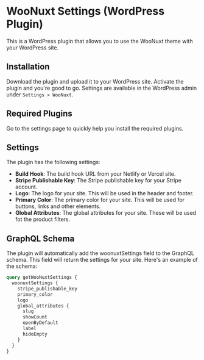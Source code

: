 # WooNuxt Settings (WordPress Plugin)

This is a WordPress plugin that allows you to use the WooNuxt theme with your WordPress site.

## Installation
Download the plugin and upload it to your WordPress site. Activate the plugin and you're good to go. Settings are available in the WordPress admin under `Settings > WooNuxt`.

## Required Plugins
Go to the settings page to quickly help you install the required plugins.

## Settings
The plugin has the following settings:

- **Build Hook**: The build hook URL from your Netlify or Vercel site.
- **Stripe Publishable Key**: The Stripe publishable key for your Stripe account.
- **Logo**: The logo for your site. This will be used in the header and footer.
- **Primary Color**: The primary color for your site. This will be used for buttons, links and other elements.
- **Global Attributes**: The global attributes for your site. These will be used fot the product filters.

## GraphQL Schema
The plugin will automatically add the woonuxtSettings field to the GraphQL schema. This field will return the settings for your site. Here's an example of the schema:

```graphql
query getWooNuxtSettings {
  woonuxtSettings {
    stripe_publishable_key
    primary_color
    logo
    global_attributes {
      slug
      showCount
      openByDefault
      label
      hideEmpty
    }
  }
}
```